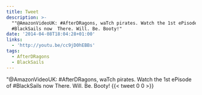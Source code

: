 ```yaml
---
title: Tweet
description: >-
  ""@AmazonVideoUK: #AfterDRagons, waTch pirates. Watch the 1st ePisode of
  #BlackSails now  There. Will. Be. Booty!"
date: '2014-04-08T18:04:28+01:00'
links:
  - 'http://youtu.be/cc9jD0hEBBs'
tags:
  - AfterDRagons
  - BlackSails
---
```

"@AmazonVideoUK: #AfterDRagons, waTch pirates. Watch the 1st ePisode of #BlackSails now  There. Will. Be. Booty!
      {{< tweet 0 0 >}}
    
